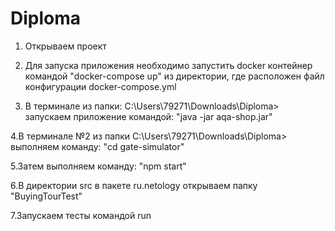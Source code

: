 
# Diploma
1. Открываем проект 
2. Для запуска приложения необходимо запустить docker контейнер командой
 "docker-compose up" из директории, где расположен файл конфигурации docker-compose.yml

3. В терминале из папки:
C:\Users\79271\Downloads\Diploma> 
запускаем приложение командой:
 "java -jar aqa-shop.jar"

4.В терминале №2 из папки
   C:\Users\79271\Downloads\Diploma>
выполняем команду: 
"cd gate-simulator"

5.Затем выполняем команду:
 "npm start"

6.В директории src в пакете  ru.netology открываем папку "BuyingTourTest"

7.Запускаем тесты командой run 